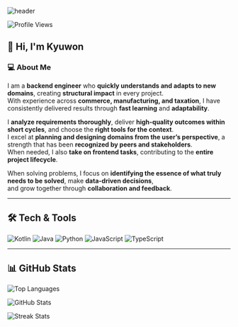 ![header](https://capsule-render.vercel.app/api?type=waving&color=FFDC54&height=300&section=header&text=KyuWon%20Lee&fontSize=90)

![Profile Views](https://komarev.com/ghpvc/?username=kyuwon53&label=Profile%20views&color=0e75b6&style=flat)

## 👋 Hi, I'm Kyuwon

### 💻 About Me
I am a **backend engineer** who **quickly understands and adapts to new domains**, creating **structural impact** in every project.  
With experience across **commerce, manufacturing, and taxation**, I have consistently delivered results through **fast learning** and **adaptability**.  

I **analyze requirements thoroughly**, deliver **high-quality outcomes within short cycles**, and choose the **right tools for the context**.  
I excel at **planning and designing domains from the user’s perspective**, a strength that has been **recognized by peers and stakeholders**.  
When needed, I also **take on frontend tasks**, contributing to the **entire project lifecycle**.  

When solving problems, I focus on **identifying the essence of what truly needs to be solved**, make **data-driven decisions**,  
and grow together through **collaboration and feedback**.  

---

## 🛠 Tech & Tools
![Kotlin](https://img.shields.io/badge/Kotlin-7F52FF?style=flat-square&logo=kotlin&logoColor=white)
![Java](https://img.shields.io/badge/Java-007396?style=flat-square&logo=java&logoColor=white)
![Python](https://img.shields.io/badge/Python-3776AB?style=flat-square&logo=python&logoColor=white)
![JavaScript](https://img.shields.io/badge/JavaScript-F7DF1E?style=flat-square&logo=javascript&logoColor=black)
![TypeScript](https://img.shields.io/badge/TypeScript-3178C6?style=flat-square&logo=typescript&logoColor=white)

---

## 📊 GitHub Stats

![Top Languages](https://github-readme-stats.vercel.app/api/top-langs?username=kyuwon53&show_icons=true&locale=en&layout=compact)

![GitHub Stats](https://github-readme-stats.vercel.app/api?username=kyuwon53&show_icons=true&locale=en)

![Streak Stats](https://github-readme-streak-stats.herokuapp.com/?user=kyuwon53)
